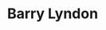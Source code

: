 ---
title: "Barry Lyndon"
year: 1975
rating: 4.5
stars: "★★★★½"
rewatched: false
permalink: "barry-lyndon"
watched_on: 2023-09-25
---